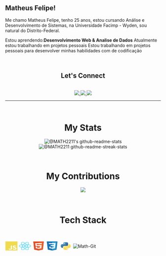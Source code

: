 ## Matheus Felipe!

Me chamo Matheus Felipe, tenho 25 anos, estou cursando Análise e Desenvolvimento de Sistemas, na Universidade Facimp - Wyden, sou natural do Distrito-Federal.

 Estou aprendendo:**Desenvolvimento Web & Analise de Dados**
 Atualmente estou trabalhando em projetos pessoais 
 Estou trabalhando em projetos pessoais para desenvolver minhas habilidades com de codificação


<br/>

<h2 align="center">Let's Connect</h2>
<br/>

<div align="center"> 
  <a href="https:https://t.me/MATHEUSFRONTEND">
    <img src="https://img.shields.io/badge/Telegram-000?style=for-the-badge&logo=telegram&logoColor=2CA5E0" />
  </a>
  <a href="https://www.linkedin.com/in/matheusfgferreira/" target="_blank">
    <img src="https://img.shields.io/badge/LinkedIn-26355D?style=for-the-badge&logo=linkedin&logoColor=white" target="_blank" />
  </a>
  <a href="https://www.instagram.com/matheusfelipe_45/" target="_blank">
     <img src="https://img.shields.io/badge/Instagram-131842?style=for-the-badge&logo=instagram&logoColor=red" target="_blank" />
  </a>
</div>

---

<br/>






<h1 align="center">My Stats</h1>
<p align="center">
    <img src="https://github-readme-stats-one-bice.vercel.app/api?username=MATH2211&theme=chartreuse-dark&show_icons=true&count_private=true&hide_border=true&role=OWNER,ORGANIZATION_MEMBER,COLLABORATOR" width="45%" alt="@MATH2211's github-readme-stats">
    <img src="https://github-readme-streak-stats.herokuapp.com?user=MATH2211&theme=chartreuse-dark&hide_border=true&date_format=M%20j%5B%2C%20Y%5D" width="45%" alt="@MATH2211 github-readme-streak-stats">
</p>
<br/>




<h1 align="center">My Contributions</h1>
<p align="center">
  <img src ="https://raw.githubusercontent.com/MATH2211/MATH2211/output/github-contribution-grid-snake-dark.svg?palette=github-dark">
</p>
<br/>




<h1 align="center"> 
Tech Stack<br>
</h1>
<br/>

<div style="display: inline_block"><br>
  <img align="center" alt="Math-Js" height="30" width="40" src="https://raw.githubusercontent.com/devicons/devicon/master/icons/javascript/javascript-plain.svg">
  <img align="center" alt="Math-React" height="30" width="40" src="https://raw.githubusercontent.com/devicons/devicon/master/icons/react/react-original.svg">
  <img align="center" alt="Math-HTML" height="30" width="40" src="https://raw.githubusercontent.com/devicons/devicon/master/icons/html5/html5-original.svg">
  <img align="center" alt="Math-CSS" height="30" width="40" src="https://raw.githubusercontent.com/devicons/devicon/master/icons/css3/css3-original.svg">
  <img align="center" alt="Math-Python" height="30" width="40" src="https://raw.githubusercontent.com/devicons/devicon/master/icons/python/python-original.svg">
  <img align="center" alt="Math-Git" height="30" width="40" src="https://cdn.jsdelivr.net/gh/devicons/devicon@latest/icons/git/git-original.svg">
</div>



